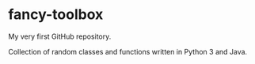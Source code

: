 # fancy-toolbox
My very first GitHub repository.

Collection of random classes and functions written in Python 3 and Java.
